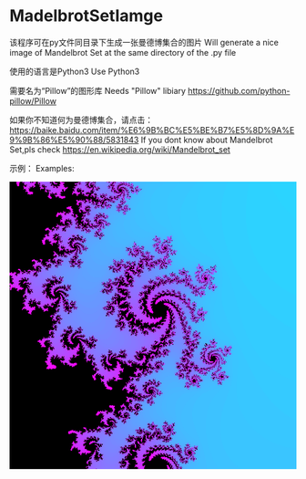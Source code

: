 # MadelbrotSetIamge

该程序可在py文件同目录下生成一张曼德博集合的图片
Will generate a nice image of Mandelbrot Set at the same directory of the .py file

使用的语言是Python3
Use Python3

需要名为“Pillow”的图形库
Needs "Pillow" libiary
https://github.com/python-pillow/Pillow

如果你不知道何为曼德博集合，请点击：https://baike.baidu.com/item/%E6%9B%BC%E5%BE%B7%E5%8D%9A%E9%9B%86%E5%90%88/5831843
If you dont know about Mandelbrot Set,pls check https://en.wikipedia.org/wiki/Mandelbrot_set

示例：
Examples:

![image](https://github.com/BlackieVan/MadelbrotSetIamge/blob/master/Examples/Mandelbrot_X-0.4600_Y0.5800_R0.0100_N100_W1000_H1000_1611643273.png?raw=true)



